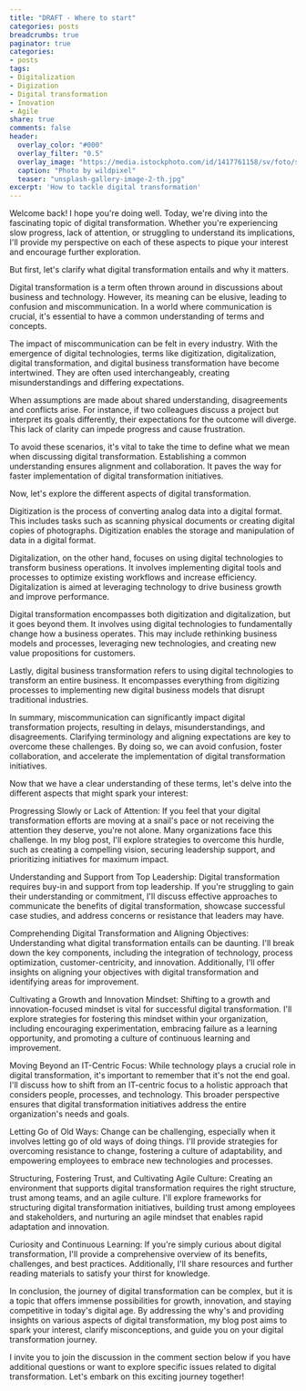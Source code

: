 ```yaml
---
title: "DRAFT - Where to start"
categories: posts
breadcrumbs: true
paginator: true
categories: 
- posts
tags:
- Digitalization
- Digization
- Digital transformation
- Inovation
- Agile
share: true
comments: false
header:
  overlay_color: "#000"
  overlay_filter: "0.5"
  overlay_image: "https://media.istockphoto.com/id/1417761158/sv/foto/success-transformation.jpg?s=612x612&w=0&k=20&c=K1fnABVxXVYBp8vfBZIRmNxSp55W6ow6qrze-gtlZEw="
  caption: "Photo by wildpixel"
  teaser: "unsplash-gallery-image-2-th.jpg"
excerpt: 'How to tackle digital transformation'
---
```

Welcome back! I hope you're doing well. Today, we're diving into the fascinating topic of digital transformation. Whether you're experiencing slow progress, lack of attention, or struggling to understand its implications, I'll provide my perspective on each of these aspects to pique your interest and encourage further exploration.

But first, let's clarify what digital transformation entails and why it matters.

Digital transformation is a term often thrown around in discussions about business and technology. However, its meaning can be elusive, leading to confusion and miscommunication. In a world where communication is crucial, it's essential to have a common understanding of terms and concepts.

The impact of miscommunication can be felt in every industry. With the emergence of digital technologies, terms like digitization, digitalization, digital transformation, and digital business transformation have become intertwined. They are often used interchangeably, creating misunderstandings and differing expectations.

When assumptions are made about shared understanding, disagreements and conflicts arise. For instance, if two colleagues discuss a project but interpret its goals differently, their expectations for the outcome will diverge. This lack of clarity can impede progress and cause frustration.

To avoid these scenarios, it's vital to take the time to define what we mean when discussing digital transformation. Establishing a common understanding ensures alignment and collaboration. It paves the way for faster implementation of digital transformation initiatives.

Now, let's explore the different aspects of digital transformation.

Digitization is the process of converting analog data into a digital format. This includes tasks such as scanning physical documents or creating digital copies of photographs. Digitization enables the storage and manipulation of data in a digital format.

Digitalization, on the other hand, focuses on using digital technologies to transform business operations. It involves implementing digital tools and processes to optimize existing workflows and increase efficiency. Digitalization is aimed at leveraging technology to drive business growth and improve performance.

Digital transformation encompasses both digitization and digitalization, but it goes beyond them. It involves using digital technologies to fundamentally change how a business operates. This may include rethinking business models and processes, leveraging new technologies, and creating new value propositions for customers.

Lastly, digital business transformation refers to using digital technologies to transform an entire business. It encompasses everything from digitizing processes to implementing new digital business models that disrupt traditional industries.

In summary, miscommunication can significantly impact digital transformation projects, resulting in delays, misunderstandings, and disagreements. Clarifying terminology and aligning expectations are key to overcome these challenges. By doing so, we can avoid confusion, foster collaboration, and accelerate the implementation of digital transformation initiatives.

Now that we have a clear understanding of these terms, let's delve into the different aspects that might spark your interest:

Progressing Slowly or Lack of Attention:
If you feel that your digital transformation efforts are moving at a snail's pace or not receiving the attention they deserve, you're not alone. Many organizations face this challenge. In my blog post, I'll explore strategies to overcome this hurdle, such as creating a compelling vision, securing leadership support, and prioritizing initiatives for maximum impact.

Understanding and Support from Top Leadership:
Digital transformation requires buy-in and support from top leadership. If you're struggling to gain their understanding or commitment, I'll discuss effective approaches to communicate the benefits of digital transformation, showcase successful case studies, and address concerns or resistance that leaders may have.

Comprehending Digital Transformation and Aligning Objectives:
Understanding what digital transformation entails can be daunting. I'll break down the key components, including the integration of technology, process optimization, customer-centricity, and innovation. Additionally, I'll offer insights on aligning your objectives with digital transformation and identifying areas for improvement.

Cultivating a Growth and Innovation Mindset:
Shifting to a growth and innovation-focused mindset is vital for successful digital transformation. I'll explore strategies for fostering this mindset within your organization, including encouraging experimentation, embracing failure as a learning opportunity, and promoting a culture of continuous learning and improvement.

Moving Beyond an IT-Centric Focus:
While technology plays a crucial role in digital transformation, it's important to remember that it's not the end goal. I'll discuss how to shift from an IT-centric focus to a holistic approach that considers people, processes, and technology. This broader perspective ensures that digital transformation initiatives address the entire organization's needs and goals.

Letting Go of Old Ways:
Change can be challenging, especially when it involves letting go of old ways of doing things. I'll provide strategies for overcoming resistance to change, fostering a culture of adaptability, and empowering employees to embrace new technologies and processes.

Structuring, Fostering Trust, and Cultivating Agile Culture:
Creating an environment that supports digital transformation requires the right structure, trust among teams, and an agile culture. I'll explore frameworks for structuring digital transformation initiatives, building trust among employees and stakeholders, and nurturing an agile mindset that enables rapid adaptation and innovation.

Curiosity and Continuous Learning:
If you're simply curious about digital transformation, I'll provide a comprehensive overview of its benefits, challenges, and best practices. Additionally, I'll share resources and further reading materials to satisfy your thirst for knowledge.

In conclusion, the journey of digital transformation can be complex, but it is a topic that offers immense possibilities for growth, innovation, and staying competitive in today's digital age. By addressing the why's and providing insights on various aspects of digital transformation, my blog post aims to spark your interest, clarify misconceptions, and guide you on your digital transformation journey.

I invite you to join the discussion in the comment section below if you have additional questions or want to explore specific issues related to digital transformation. Let's embark on this exciting journey together!

<script src="https://unpkg.com/commentbox.io/dist/commentBox.min.js"></script> <script>commentBox('5746482808356864-proj')</script>
